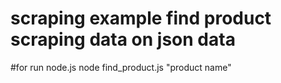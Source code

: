 # scraping example find product scraping data on json data 
#for run node.js 
node find_product.js "product name"

